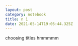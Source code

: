 ```yaml
---
layout: post
category: notebook
title: n 1
date: 2021-05-14T19:05:44.325Z
---
```

choosing titles hmmmmm
